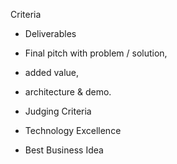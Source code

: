 Criteria

- Deliverables
 - Final pitch with problem / solution, 
 - added value, 
 - architecture & demo.

- Judging Criteria
 - Technology Excellence
 - Best Business Idea
